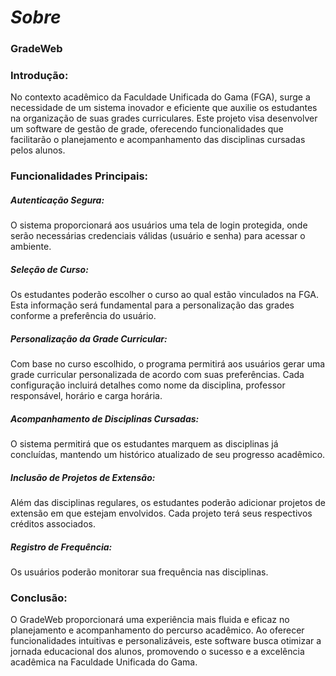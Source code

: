 # *Sobre*

### **GradeWeb**

### **Introdução:**   


No contexto acadêmico da Faculdade Unificada do Gama (FGA), surge a necessidade de um sistema inovador e eficiente que auxilie os estudantes na organização de suas grades curriculares. Este projeto visa desenvolver um software de gestão de grade, oferecendo funcionalidades que facilitarão o planejamento e acompanhamento das disciplinas cursadas pelos alunos.

### **Funcionalidades Principais:**   


##### **Autenticação Segura:**

O sistema proporcionará aos usuários uma tela de login protegida, onde serão necessárias credenciais válidas (usuário e senha) para acessar o ambiente.

##### **Seleção de Curso:**

Os estudantes poderão escolher o curso ao qual estão vinculados na FGA. Esta informação será fundamental para a personalização das grades conforme a preferência do usuário.

##### **Personalização da Grade Curricular:**

Com base no curso escolhido, o programa permitirá aos usuários gerar uma grade curricular personalizada de acordo com suas preferências. Cada configuração incluirá detalhes como nome da disciplina, professor responsável, horário e carga horária.

##### **Acompanhamento de Disciplinas Cursadas:**

O sistema permitirá que os estudantes marquem as disciplinas já concluídas, mantendo um histórico atualizado de seu progresso acadêmico.

##### **Inclusão de Projetos de Extensão:**

Além das disciplinas regulares, os estudantes poderão adicionar projetos de extensão em que estejam envolvidos. Cada projeto terá seus respectivos créditos associados.

##### **Registro de Frequência:**

Os usuários poderão monitorar sua frequência nas disciplinas.

### **Conclusão:**

O GradeWeb proporcionará uma experiência mais fluida e eficaz no planejamento e acompanhamento do percurso acadêmico. Ao oferecer funcionalidades intuitivas e personalizáveis, este software busca otimizar a jornada educacional dos alunos, promovendo o sucesso e a excelência acadêmica na Faculdade Unificada do Gama.

